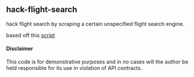 hack-flight-search
---

hack flight search by scraping a certain unspecified flight search engine. 

based off this [script](https://gist.github.com/scrapehero/bc34513e2ea72dc0890ad47fbd8a1a4f)


#### Disclaimer
This code is for demonstrative purposes and in no cases will the author be held responsible for its use 
in violation of API contracts.
